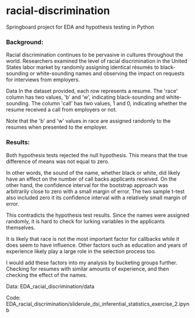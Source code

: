 # racial-discrimination
Springboard project for EDA and hypothesis testing in Python

### Background:

Racial discrimination continues to be pervasive in cultures throughout the world. Researchers examined the level of racial discrimination in the United States labor market by randomly assigning identical résumés to black-sounding or white-sounding names and observing the impact on requests for interviews from employers.

Data
In the dataset provided, each row represents a resume. The 'race' column has two values, 'b' and 'w', indicating black-sounding and white-sounding. The column 'call' has two values, 1 and 0, indicating whether the resume received a call from employers or not.

Note that the 'b' and 'w' values in race are assigned randomly to the resumes when presented to the employer.

### Results:

Both hypothesis tests rejected the null hypothesis. This means that the true difference of means was not equal to zero.

In other words, the sound of the name, whether black or white, did likely have an effect on the number of call backs applicants received. On the other hand, the confidence interval for the bootstrap approach was arbitrarily close to zero with a small margin of error. The two sample t-test also included zero it its confidence interval with a relatively small margin of error.

This contradicts the hypothesis test results. Since the names were assigned randomly, it is hard to check for lurking variables in the applicants themselves.

It is likely that race is not the most important factor for callbacks while it does seem to have influence. Other factors such as education and years of experience likely play a large role in the selection process too.

I would add these factors into my analysis by bucketing groups further. Checking for resumes with similar amounts of experience, and then checking the effect of the names.



Data: EDA_racial_discrimination/data

Code: EDA_racial_discrimination/sliderule_dsi_inferential_statistics_exercise_2.ipynb

